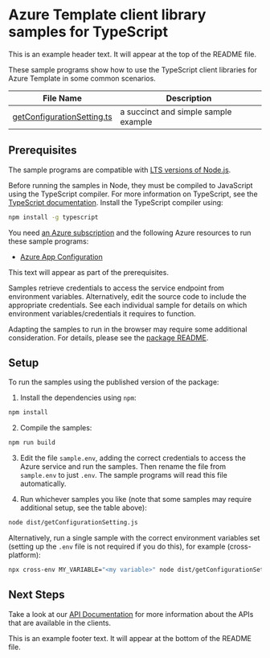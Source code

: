 # Azure Template client library samples for TypeScript

This is an example header text. It will appear at the top of the README file.

These sample programs show how to use the TypeScript client libraries for Azure Template in some common scenarios.

| **File Name**                                         | **Description**                      |
| ----------------------------------------------------- | ------------------------------------ |
| [getConfigurationSetting.ts][getconfigurationsetting] | a succinct and simple sample example |

## Prerequisites

The sample programs are compatible with [LTS versions of Node.js](https://nodejs.org/about/releases/).

Before running the samples in Node, they must be compiled to JavaScript using the TypeScript compiler. For more information on TypeScript, see the [TypeScript documentation][typescript]. Install the TypeScript compiler using:

```bash
npm install -g typescript
```

You need [an Azure subscription][freesub] and the following Azure resources to run these sample programs:

- [Azure App Configuration][createinstance_azureappconfiguration]

This text will appear as part of the prerequisites.

Samples retrieve credentials to access the service endpoint from environment variables. Alternatively, edit the source code to include the appropriate credentials. See each individual sample for details on which environment variables/credentials it requires to function.

Adapting the samples to run in the browser may require some additional consideration. For details, please see the [package README][package].

## Setup

To run the samples using the published version of the package:

1. Install the dependencies using `npm`:

```bash
npm install
```

2. Compile the samples:

```bash
npm run build
```

3. Edit the file `sample.env`, adding the correct credentials to access the Azure service and run the samples. Then rename the file from `sample.env` to just `.env`. The sample programs will read this file automatically.

4. Run whichever samples you like (note that some samples may require additional setup, see the table above):

```bash
node dist/getConfigurationSetting.js
```

Alternatively, run a single sample with the correct environment variables set (setting up the `.env` file is not required if you do this), for example (cross-platform):

```bash
npx cross-env MY_VARIABLE="<my variable>" node dist/getConfigurationSetting.js
```

## Next Steps

Take a look at our [API Documentation][apiref] for more information about the APIs that are available in the clients.

This is an example footer text. It will appear at the bottom of the README file.

[getconfigurationsetting]: https://github.com/Azure/azure-sdk-for-js/blob/main/common/tools/dev-tool/test/samples/files/expectations/output-customization/typescript/src/getConfigurationSetting.ts
[apiref]: https://docs.microsoft.com/javascript/api/
[freesub]: https://azure.microsoft.com/free/
[createinstance_azureappconfiguration]: https://docs.microsoft.com/azure/azure-app-configuration/
[package]: https://github.com/Azure/azure-sdk-for-js/tree/main/sdk//home/wtemple/Development/azure-sdk-for-js/common/tools/dev-tool/test/samples/files/inputs/output-customization/README.md
[typescript]: https://www.typescriptlang.org/docs/home.html
